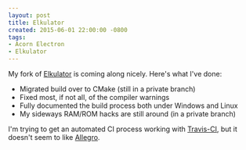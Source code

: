 ```yaml
---
layout: post
title: Elkulator
created: 2015-06-01 22:00:00 -0800
tags:
- Acorn Electron
- Elkulator
---
```

My fork of [Elkulator][1] is coming along nicely. Here's what I've done:

* Migrated build over to CMake (still in a private branch)
* Fixed most, if not all, of the compiler warnings
* Fully documented the build process both under Windows and Linux
* My sideways RAM/ROM hacks are still around (in a private branch)

I'm trying to get an automated CI process working with [Travis-CI][2], but it
doesn't seem to like [Allegro][3].

[1]: https://github.com/rcook/elkulator
[2]: https://travis-ci.org/
[3]: https://www.allegro.cc/

